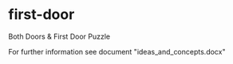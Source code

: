 # first-door
Both Doors &amp; First Door Puzzle

For further information see document "ideas_and_concepts.docx"
